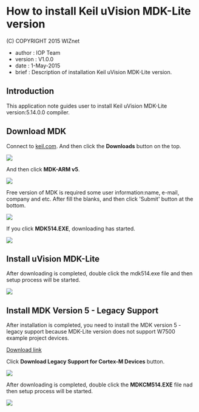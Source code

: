 # How to install Keil uVision MDK-Lite version


(C) COPYRIGHT 2015 WIZnet

  - author : IOP Team
  - version : V1.0.0
  - date : 1-May-2015
  - brief : Description of installation Keil uVision MDK-Lite version.


## Introduction

This application note guides user to install Keil uVision MDK-Lite
version:5.14.0.0 compiler.


## Download MDK

Connect to [keil.com](http://www.keil.com/). And then click the
**Downloads** button on the top.

![](/document_framework/img/products/w7500/overview/keil_1.jpg)

And then click **MDK-ARM v5**.

![](/document_framework/img/products/w7500/overview/keil_2.jpg)

Free version of MDK is required some user information:name, e-mail,
company and etc. After fill the blanks, and then click 'Submit' button
at the bottom.

![](/document_framework/img/products/w7500/overview/keil_5.jpg)

If you click **MDK514.EXE**, downloading has started.

![](/document_framework/img/products/w7500/overview/keil_3.jpg)

## Install uVision MDK-Lite

After downloading is completed, double click the mdk514.exe file and
then setup process will be started.

![](/document_framework/img/products/w7500/overview/keil_4.jpg)

## Install MDK Version 5 - Legacy Support

After installation is completed, you need to install the MDK version 5 -
legacy support because MDK-Lite version does not support W7500 example
project devices.

[Download link](http://www2.keil.com/mdk5/legacy)

Click **Download Legacy Support for Cortex-M Devices** button.

![](/document_framework/img/products/w7500/overview/keil_6.jpg)

After downloading is completed, double click the **MDKCM514.EXE** file
nad then setup process will be started.

![](/document_framework/img/products/w7500/overview/keil_7.jpg)
